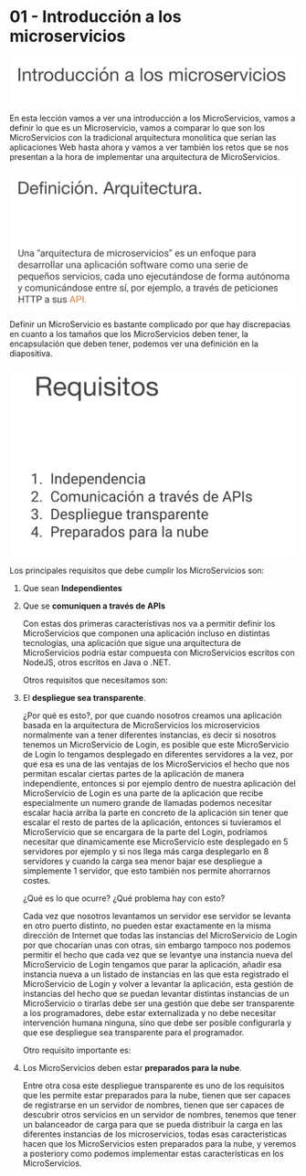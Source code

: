 # 01 - Introducción a los microservicios

![04-01-01](images/04-01-01.png)

En esta lección vamos a ver una introducción a los MicroServicios, vamos a definir lo que es un Microservicio, vamos a comparar lo que son los MicroServicios con la tradicional arquitectura monolitica que serían las aplicaciones Web hasta ahora y vamos a ver también los retos que se nos presentan a la hora de implementar una arquitectura de MicroServicios.

![04-01-02](images/04-01-02.png)

Definir un MicroServicio es bastante complicado por que hay discrepacias en cuanto a los tamaños que los MicroServicios deben tener, la encapsulación que deben tener, podemos ver una definición en la diapositiva.

![04-01-03](images/04-01-03.png)

Los principales requisitos que debe cumplir los MicroServicios son:

1. Que sean **Independientes**
2. Que se **comuniquen a través de APIs**

   Con estas dos primeras característivas nos va a permitir definir los MicroServicios que componen una aplicación incluso en distintas tecnologías, una aplicación que sigue una arquitectura de MicroServicios podría estar compuesta con MicroServicios escritos con NodeJS, otros escritos en Java o .NET.

   Otros requisitos que necesitamos son:

3. El **despliegue sea transparente**.

   ¿Por qué es esto?, por que cuando nosotros creamos una aplicación basada en la arquitectura de MicroServicios los microservicios normalmente van a tener diferentes instancias, es decir si nosotros tenemos un MicroServicio de Login, es posible que este MicroServicio de Login lo tengamos desplegado en diferentes servidores a la vez, por que esa es una de las ventajas de los MicroServicios el hecho que nos permitan escalar ciertas partes de la aplicación de manera independiente, entonces si por ejemplo dentro de nuestra aplicación del MicroServicio de Login es una parte de la aplicación que recibe especialmente un numero grande de llamadas podemos necesitar escalar hacia arriba la parte en concreto de la aplicación sin tener que escalar el resto de partes de la aplicación, entonces si tuvieramos el MicroServicio que se encargara de la parte del Login, podríamos necesitar que dinamicamente ese MicroServicio este desplegado en 5 servidores por ejemplo y si nos llega más carga desplegarlo en 8 servidores y cuando la carga sea menor bajar ese despliegue a simplemente 1 servidor, que esto también nos permite ahorrarnos costes.

   ¿Qué es lo que ocurre? ¿Qué problema hay con esto?

   Cada vez que nosotros levantamos un servidor ese servidor se levanta en otro puerto distinto, no pueden estar exactamente en la misma dirección de Internet que todas las instancias del MicroServicio de Login por que chocarían unas con otras, sin embargo tampoco nos podemos permitir el hecho que cada vez que se levantye una instancia nueva del MicroServicio de Login tengamos que parar la aplicación, añadir esa instancia nueva a un listado de instancias en las que esta registrado el MicroServicio de Login y volver a levantar la aplicación, esta gestión de instancias del hecho que se puedan levantar distintas instancias de un MicroServicio o tirarlas debe ser una gestión que debe ser transparente a los programadores, debe estar externalizada y no debe necesitar intervención humana ninguna, sino que debe ser posible configurarla y que ese despliegue sea transparente para el programador.

   Otro requisito importante es:

4. Los MicroServicios deben estar **preparados para la nube**.

   Entre otra cosa este despliegue transparente es uno de los requisitos que les permite estar preparados para la nube, tienen que ser capaces de registrarse en un servidor de nombres, tienen que ser capaces de descubrir otros servicios en un servidor de nombres, tenemos que tener un balanceador de carga para que se pueda distribuir la carga en las diferentes instancias de los microservicios, todas esas caracteristicas hacen que los MicroServicios esten preparados para la nube, y veremos a posteriory como podemos implementar estas características en los MicroServicios.









